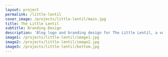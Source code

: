 ```yaml
---
layout: project
permalink: /little-lentil
cover_image: /projects/little-lentil/main.jpg
title: The Little Lentil
subtitle: Branding Design
description: 'Blog logo and branding design for The Little Lentil, a vegan food and lifestyle Instagram page. See the brand in action here: <a href="https://www.instagram.com/the_little_lentil_">@the_little_lentil_</a>'
image1: /projects/little-lentil/image1.jpg
image2: /projects/little-lentil/image2.jpg
image3: /projects/little-lentil/bottom.jpg
---
```

